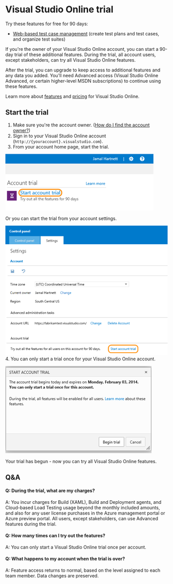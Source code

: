 <properties
	pageTitle="Visual Studio Online trial"
  description="Visual Studio Online trial"
  services="visual-studio-online"
  documentationCenter = ""
  authors="terryaustin"
  manager="terryaustin"
  editor="terryaustin" /> 

# Visual Studio Online trial


Try these features for free for 90 days:


- [Web-based test case management](https://www.visualstudio.com/get-started/test/create-a-test-plan-vs) 
(create test plans and test cases, and organize test suites)


If you're the owner of your Visual Studio Online account, 
you can start a 90-day trial of these additional features. 
During the trial, all account users, except stakeholders, 
can try all Visual Studio Online features.



After the trial, you can upgrade to keep access to additional features 
and any data you added. You'll need Advanced access 
(Visual Studio Online Advanced, or certain higher-level MSDN subscriptions)
to continue using these features.



Learn more about [features](https://www.visualstudio.com/pricing/visual-studio-online-feature-matrix-vs) 
and [pricing](https://www.visualstudio.com/pricing/visual-studio-online-pricing-vs) 
for Visual Studio Online.


## Start the trial

1. Make sure you're the account owner. 
([How do I find the account owner?](https://www.visualstudio.com/get-started/setup/change-account-ownership-vs))
2. Sign in to your Visual Studio Online account (`http://{youraccount}.visualstudio.com`).
3. From your account home page, start the trial.



![Start account link on the Visual Studio Online account home page](./media/try-additional-features-vs/AccountTrialHomePage.png)



Or you can start the trial from your account settings.



![Start account trial link in the settings tab of the account control panel page](./media/try-additional-features-vs/SettingsTrial.png)
4. You can only start a trial once for your Visual Studio Online account.



![Begin trial button in the start account trial dialog box](./media/try-additional-features-vs/StartAccountTrial.png)



Your trial has begun - now you can try all Visual Studio Online features.

## Q&amp;A

#### Q:   During the trial, what are my charges?


A:  You incur charges for Build (XAML), Build and Deployment agents,
and Cloud-based Load Testing usage beyond the monthly included amounts, 
and also for any user license purchases in the Azure management portal 
or Azure preview portal. All users, except stakeholders, can use 
Advanced features during the trial.


#### Q:  How many times can I try out the features?


A:  You can only start a Visual Studio Online trial once per account.


#### Q:  What happens to my account when the trial is over?


A:  Feature access returns to normal, based on the level assigned to each 
team member. Data changes are preserved.
